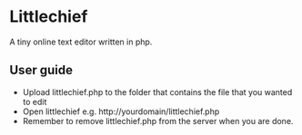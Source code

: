 # Littlechief

A tiny online text editor written in php.

## User guide
* Upload littlechief.php to the folder that contains the file that you wanted to edit
* Open littlechief e.g. http://yourdomain/littlechief.php
* Remember to remove littlechief.php from the server when you are done.